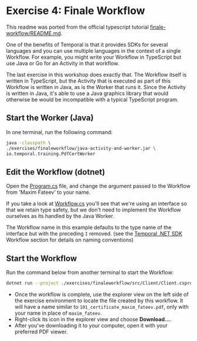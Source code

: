 # Exercise 4: Finale Workflow

This readme was ported from the official typescript tutorial [finale-workflow/README.md](https://github.com/temporalio/edu-101-typescript-code/blob/main/exercises/finale-workflow/README.md).

One of the benefits of Temporal is that it provides SDKs for several languages and you can use multiple languages in the context of a single Workflow. For example, you might write your Workflow in TypeScript but use Java or Go for an Activity in that workflow.

The last exercise in this workshop does exactly that. The Workflow itself is written in TypeScript, but the Activity that is executed as part of this Workflow is written in Java, as is the Worker that runs it. Since the Activity is written in Java, it's able to use a Java graphics library that would otherwise be would be incompatible with a typical TypeScript program.

## Start the Worker (Java)

In one terminal, run the following command:

```sh
java -classpath \
./exercises/finaleworkflow/java-activity-and-worker.jar \
io.temporal.training.PdfCertWorker
```

## Edit the Workflow (dotnet)

Open the [Program.cs](./src/Client/Program.cs) file, and change the argument passed to the Workflow from 'Maxim Fateev' to your name.

If you take a look at [Workflow.cs](./src/Client/Workflow.cs) you'll see that we're using an interface so that we retain type safety, but we don't need to implement the Workflow ourselves as its handled by the Java Worker.

The Workflow name in this example defaults to the type name of the interface but with the preceding `I` removed. (see the [Temporal .NET SDK](https://github.com/temporalio/sdk-dotnet#workflows) Workflow section for details on naming conventions)

## Start the Workflow

Run the command below from another terminal to start the Workflow:

```sh
dotnet run --project ./exercises/finaleworkflow/src/Client/Client.csproj
```

- Once the workflow is complete, use the explorer view on the left side of the exercise environment to locate the file created by this workflow. It will have a name similar to `101_certificate_maxim_fateev.pdf`, only with your name in place of `maxim_fateev`.
- Right-click its icon in the explorer view and choose
  **Download...**.
- After you've downloading it to your computer, open it with your preferred PDF viewer.
